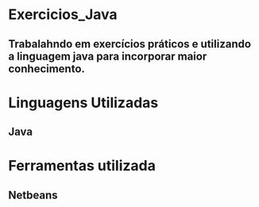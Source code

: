 # Exercicios_Java

## Trabalahndo em exercícios práticos e utilizando a linguagem java para incorporar maior conhecimento.

# Linguagens Utilizadas 

## Java

# Ferramentas utilizada 

## Netbeans 
